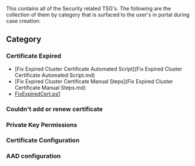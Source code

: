 This contains all of the Security related TSG's.
The following are the collection of them by category that is surfaced to the user's in portal during case creation:

## **Category**
### Certificate Expired
* [Fix Expired Cluster Certificate Automated Script](Fix Expired Cluster Certificate Automated Script.md)
* [Fix Expired Cluster Certificate Manual Steps](Fix Expired Cluster Certificate Manual Steps.md)
* [FixExpiredCert.ps1](FixExpiredCert.ps1)

### Couldn't add or renew certificate

### Private Key Permissions

### Certificate Configuration

### AAD configuration
